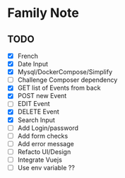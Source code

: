 # Family Note

## TODO

- [x] French
- [x] Date Input
- [x] Mysql/DockerCompose/Simplify
- [ ] Challenge Composer dependency
- [x] GET list of Events from back
- [x] POST new Event
- [ ] EDIT Event
- [x] DELETE Event
- [x] Search Input
- [ ] Add Login/password
- [ ] Add form checks
- [ ] Add error message
- [ ] Refacto UI/Design
- [ ] Integrate Vuejs
- [ ] Use env variable ??
